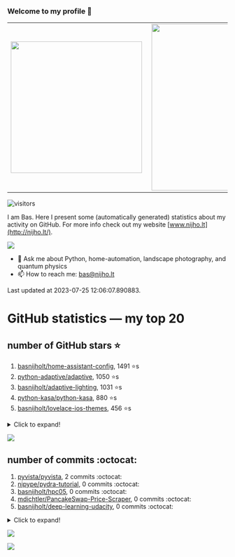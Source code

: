 ### Welcome to my profile 👋

<center>
  <table>
    <tr>
        <td><img width="300px" align="left" src="https://github-readme-stats.vercel.app/api/top-langs/?username=basnijholt&hide=TeX,Jupyter%20Notebook&layout=compact&theme=radical" /></td>
        <td><img align='right' src="https://github-readme-stats.vercel.app/api?username=basnijholt&show_icons=true&theme=radical" width="380"></td>
    </tr>
  </table>
</center>

![visitors](https://visitor-badge.glitch.me/badge?page_id=basnijholt.visitor-badge)

I am Bas. Here I present some (automatically generated) statistics about my activity on GitHub. For more info check out my website [www.nijho.lt](http://nijho.lt/).

![](https://www.nijho.lt/authors/admin/avatar_hu9e60e4b9bc120dfb6a666009f2878da6_182107_250x250_fill_q90_lanczos_center.jpg)

- 💬 Ask me about Python, home-automation, landscape photography, and quantum physics
- 📫 How to reach me: bas@nijho.lt

Last updated at 2023-07-25 12:06:07.890883.

# GitHub statistics — my top 20

## number of GitHub stars ⭐️

1. [basnijholt/home-assistant-config](https://github.com/basnijholt/home-assistant-config/), 1491 ⭐️s
2. [python-adaptive/adaptive](https://github.com/python-adaptive/adaptive/), 1050 ⭐️s
3. [basnijholt/adaptive-lighting](https://github.com/basnijholt/adaptive-lighting/), 1031 ⭐️s
4. [python-kasa/python-kasa](https://github.com/python-kasa/python-kasa/), 880 ⭐️s
5. [basnijholt/lovelace-ios-themes](https://github.com/basnijholt/lovelace-ios-themes/), 456 ⭐️s
<details><summary>Click to expand!</summary>

6. [basnijholt/lovelace-ios-dark-mode-theme](https://github.com/basnijholt/lovelace-ios-dark-mode-theme/), 417 ⭐️s
7. [basnijholt/miflora](https://github.com/basnijholt/miflora/), 358 ⭐️s
8. [basnijholt/rsync-time-machine.py](https://github.com/basnijholt/rsync-time-machine.py/), 330 ⭐️s
9. [topocm/topocm_content](https://github.com/topocm/topocm_content/), 242 ⭐️s
10. [basnijholt/home-assistant-streamdeck-yaml](https://github.com/basnijholt/home-assistant-streamdeck-yaml/), 125 ⭐️s
11. [basnijholt/home-assistant-macbook-touch-bar](https://github.com/basnijholt/home-assistant-macbook-touch-bar/), 92 ⭐️s
12. [kwant-project/kwant](https://github.com/kwant-project/kwant/), 76 ⭐️s
13. [basnijholt/markdown-code-runner](https://github.com/basnijholt/markdown-code-runner/), 72 ⭐️s
14. [basnijholt/home-assistant-streamdeck-yaml-addon](https://github.com/basnijholt/home-assistant-streamdeck-yaml-addon/), 47 ⭐️s
15. [basnijholt/aiokef](https://github.com/basnijholt/aiokef/), 30 ⭐️s
16. [basnijholt/thesis-cover](https://github.com/basnijholt/thesis-cover/), 25 ⭐️s
17. [basnijholt/instacron](https://github.com/basnijholt/instacron/), 20 ⭐️s
18. [basnijholt/adaptive-scheduler](https://github.com/basnijholt/adaptive-scheduler/), 17 ⭐️s
19. [basnijholt/addon-otmonitor](https://github.com/basnijholt/addon-otmonitor/), 15 ⭐️s
20. [kwant-project/kwant-tutorial-2016](https://github.com/kwant-project/kwant-tutorial-2016/), 13 ⭐️s

</details>

![](https://github.com/basnijholt/basnijholt/raw/main/stars_over_time.png)

## number of commits :octocat:

1. [pyvista/pyvista](https://github.com/pyvista/pyvista/), 2 commits :octocat:
2. [nipype/pydra-tutorial](https://github.com/nipype/pydra-tutorial/), 0 commits :octocat:
3. [basnijholt/hpc05](https://github.com/basnijholt/hpc05/), 0 commits :octocat:
4. [mdichtler/PancakeSwap-Price-Scraper](https://github.com/mdichtler/PancakeSwap-Price-Scraper/), 0 commits :octocat:
5. [basnijholt/deep-learning-udacity](https://github.com/basnijholt/deep-learning-udacity/), 0 commits :octocat:
<details><summary>Click to expand!</summary>

6. [basnijholt/home-assistant-config](https://github.com/basnijholt/home-assistant-config/), 0 commits :octocat:
7. [conda-forge/pytest-flakes-feedstock](https://github.com/conda-forge/pytest-flakes-feedstock/), 0 commits :octocat:
8. [jupyter-widgets/ipywidgets](https://github.com/jupyter-widgets/ipywidgets/), 0 commits :octocat:
9. [basnijholt/supercurrent-majorana-nanowire](https://github.com/basnijholt/supercurrent-majorana-nanowire/), 0 commits :octocat:
10. [iamc/ML-CM-2019](https://github.com/iamc/ML-CM-2019/), 0 commits :octocat:
11. [basnijholt/test](https://github.com/basnijholt/test/), 0 commits :octocat:
12. [jasonacox/tuyapower](https://github.com/jasonacox/tuyapower/), 0 commits :octocat:
13. [smartbch/smartbch](https://github.com/smartbch/smartbch/), 0 commits :octocat:
14. [conda-forge/scipy-feedstock](https://github.com/conda-forge/scipy-feedstock/), 0 commits :octocat:
15. [basnijholt/mumpy](https://github.com/basnijholt/mumpy/), 0 commits :octocat:
16. [basnijholt/adaptive-talk](https://github.com/basnijholt/adaptive-talk/), 0 commits :octocat:
17. [Electron-Cash/electrum-locale](https://github.com/Electron-Cash/electrum-locale/), 0 commits :octocat:
18. [rhasspy/rhasspy](https://github.com/rhasspy/rhasspy/), 0 commits :octocat:
19. [conda-forge/nb_conda-feedstock](https://github.com/conda-forge/nb_conda-feedstock/), 0 commits :octocat:
20. [jbweston/miniver](https://github.com/jbweston/miniver/), 0 commits :octocat:

</details>

![](https://github.com/basnijholt/basnijholt/raw/main/commits_per_hour.png)

![](https://github.com/basnijholt/basnijholt/raw/main/commits_per_weekday.png)

